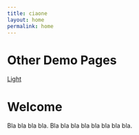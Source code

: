 ```yaml
---
title: ciaone
layout: home
permalink: home
---
```


# Other Demo Pages

[Light](https://b2a3e8.github.io/jekyll-theme-console-demo-light/)

# Welcome

Bla bla bla bla. Bla bla bla bla bla bla bla bla.
